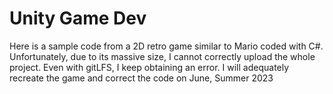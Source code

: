 # Unity Game Dev
Here is a sample code from a 2D retro game similar to Mario coded with C#. Unfortunately, due to its massive size, I cannot correctly upload the whole project. Even with gitLFS, I keep obtaining an error. I will adequately recreate the game and correct the code on June, Summer 2023
